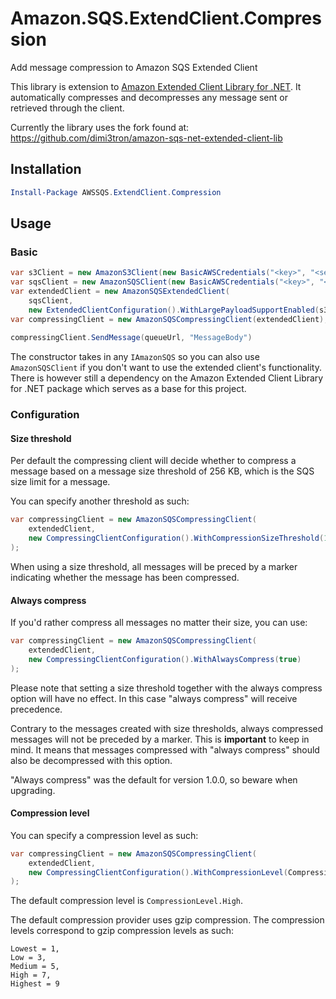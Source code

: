 # Amazon.SQS.ExtendClient.Compression
Add message compression to Amazon SQS Extended Client

This library is extension to [Amazon Extended Client Library for .NET](https://github.com/raol/amazon-sqs-net-extended-client-lib). 
It automatically compresses and decompresses any message sent or retrieved through the client.

Currently the library uses the fork found at: https://github.com/dimi3tron/amazon-sqs-net-extended-client-lib

## Installation

```PowerShell
Install-Package AWSSQS.ExtendClient.Compression
```

## Usage

### Basic

```csharp
var s3Client = new AmazonS3Client(new BasicAWSCredentials("<key>", "<secret>"), "<region>")
var sqsClient = new AmazonSQSClient(new BasicAWSCredentials("<key>", "<secret>"), "<region>");
var extendedClient = new AmazonSQSExtendedClient(
    sqsClient, 
    new ExtendedClientConfiguration().WithLargePayloadSupportEnabled(s3Client, "<s3bucketname>"));
var compressingClient = new AmazonSQSCompressingClient(extendedClient);    
    
compressingClient.SendMessage(queueUrl, "MessageBody")
```

The constructor takes in any `IAmazonSQS` so you can also use `AmazonSQSClient` if you don't want to use the extended client's functionality.
There is however still a dependency on the Amazon Extended Client Library for .NET package which serves as a base for this project.

### Configuration

#### Size threshold

Per default the compressing client will decide whether to compress a message based on a message size threshold of 256 KB, which is the SQS size limit for a message.

You can specify another threshold as such:

```csharp
var compressingClient = new AmazonSQSCompressingClient(
    extendedClient,
    new CompressingClientConfiguration().WithCompressionSizeThreshold(1000)
);
```

When using a size threshold, all messages will be preced by a marker indicating whether the message has been compressed.

#### Always compress

If you'd rather compress all messages no matter their size, you can use:

```csharp
var compressingClient = new AmazonSQSCompressingClient(
    extendedClient,
    new CompressingClientConfiguration().WithAlwaysCompress(true)
);
```

Please note that setting a size threshold together with the always compress option will have no effect. In this case "always compress" will receive precedence.

Contrary to the messages created with size thresholds, always compressed messages will not be preceded by a marker. This is **important** to keep in mind. It means that messages compressed with "always compress" should also be decompressed with this option.

"Always compress" was the default for version 1.0.0, so beware when upgrading.

#### Compression level

You can specify a compression level as such:

```csharp
var compressingClient = new AmazonSQSCompressingClient(
    extendedClient,
    new CompressingClientConfiguration().WithCompressionLevel(CompressionLevel.Highest);
);
```

The default compression level is `CompressionLevel.High`.

The default compression provider uses gzip compression. The compression levels correspond to gzip compression levels as such:


```
Lowest = 1,
Low = 3,
Medium = 5,
High = 7,
Highest = 9
```
